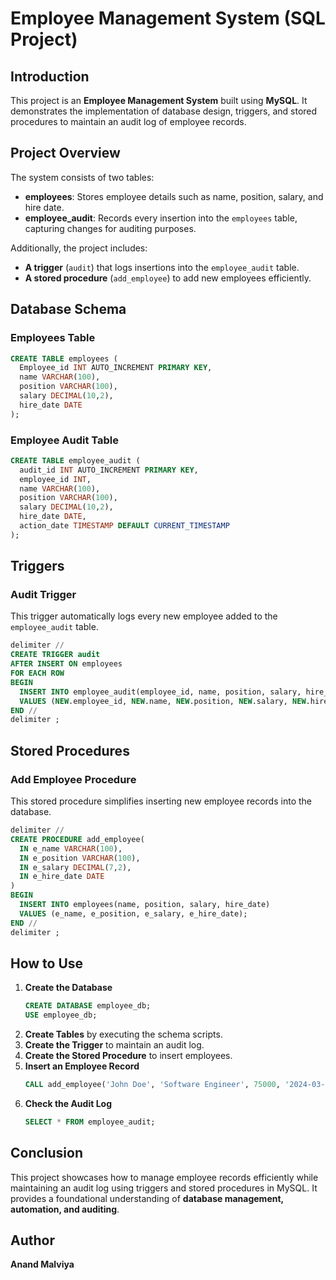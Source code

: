 # Employee Management System (SQL Project)

## Introduction
This project is an **Employee Management System** built using **MySQL**. It demonstrates the implementation of database design, triggers, and stored procedures to maintain an audit log of employee records.

## Project Overview
The system consists of two tables:
- **employees**: Stores employee details such as name, position, salary, and hire date.
- **employee_audit**: Records every insertion into the `employees` table, capturing changes for auditing purposes.

Additionally, the project includes:
- **A trigger** (`audit`) that logs insertions into the `employee_audit` table.
- **A stored procedure** (`add_employee`) to add new employees efficiently.

## Database Schema

### Employees Table
```sql
CREATE TABLE employees (
  Employee_id INT AUTO_INCREMENT PRIMARY KEY,
  name VARCHAR(100),
  position VARCHAR(100),
  salary DECIMAL(10,2),
  hire_date DATE
);
```

### Employee Audit Table
```sql
CREATE TABLE employee_audit (
  audit_id INT AUTO_INCREMENT PRIMARY KEY,
  employee_id INT,
  name VARCHAR(100),
  position VARCHAR(100),
  salary DECIMAL(10,2),
  hire_date DATE,
  action_date TIMESTAMP DEFAULT CURRENT_TIMESTAMP
);
```

## Triggers
### Audit Trigger
This trigger automatically logs every new employee added to the `employee_audit` table.
```sql
delimiter //
CREATE TRIGGER audit
AFTER INSERT ON employees
FOR EACH ROW
BEGIN
  INSERT INTO employee_audit(employee_id, name, position, salary, hire_date, action_date)
  VALUES (NEW.employee_id, NEW.name, NEW.position, NEW.salary, NEW.hire_date, NOW());
END //
delimiter ;
```

## Stored Procedures
### Add Employee Procedure
This stored procedure simplifies inserting new employee records into the database.
```sql
delimiter //
CREATE PROCEDURE add_employee(
  IN e_name VARCHAR(100),
  IN e_position VARCHAR(100),
  IN e_salary DECIMAL(7,2),
  IN e_hire_date DATE
)
BEGIN
  INSERT INTO employees(name, position, salary, hire_date)
  VALUES (e_name, e_position, e_salary, e_hire_date);
END //
delimiter ;
```

## How to Use
1. **Create the Database**
   ```sql
   CREATE DATABASE employee_db;
   USE employee_db;
   ```
2. **Create Tables** by executing the schema scripts.
3. **Create the Trigger** to maintain an audit log.
4. **Create the Stored Procedure** to insert employees.
5. **Insert an Employee Record**
   ```sql
   CALL add_employee('John Doe', 'Software Engineer', 75000, '2024-03-04');
   ```
6. **Check the Audit Log**
   ```sql
   SELECT * FROM employee_audit;
   ```

## Conclusion
This project showcases how to manage employee records efficiently while maintaining an audit log using triggers and stored procedures in MySQL. It provides a foundational understanding of **database management, automation, and auditing**.

## Author
**Anand Malviya**




